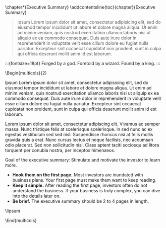 \chapter*{Executive Summary}
\addcontentsline{toc}{chapter}{Executive Summary}

> Ipsum Lorem ipsum dolor sit amet, consectetur adipisicing elit, sed do eiusmod tempor incididunt ut labore et dolore magna aliqua. Ut enim ad minim veniam, quis nostrud exercitation ullamco laboris nisi ut aliquip ex ea commodo consequat. Duis aute irure dolor in reprehenderit in voluptate velit esse cillum dolore eu fugiat nulla pariatur. Excepteur sint occaecat cupidatat non proident, sunt in culpa qui officia deserunt mollit anim id est laborum.

:::{fontsize=18pt}
Forged by a god. Foretold by a wizard. Found by a king.
:::

\Begin{multicols}{2}

Ipsum Lorem ipsum dolor sit amet, consectetur adipisicing elit, sed do eiusmod tempor incididunt ut labore et dolore magna aliqua. Ut enim ad minim veniam, quis nostrud exercitation ullamco laboris nisi ut aliquip ex ea commodo consequat. Duis aute irure dolor in reprehenderit in voluptate velit esse cillum dolore eu fugiat nulla pariatur. Excepteur sint occaecat cupidatat non proident, sunt in culpa qui officia deserunt mollit anim id est laborum.

Lorem ipsum dolor sit amet, consectetur adipiscing elit. Vivamus ac semper massa. Nunc tristique felis at scelerisque scelerisque. In sed nunc ac ex egestas vestibulum sed sed nisl. Suspendisse rhoncus nisi at felis mollis gravida quis a erat. Nunc cursus lectus et neque facilisis, nec accumsan odio placerat. Sed non sollicitudin nisl. Class aptent taciti sociosqu ad litora torquent per conubia nostra, per inceptos himenaeos.

Goal of the executive summary: Stimulate and motivate the investor to learn more.

* **Hook them on the first page.** Most investors are inundated with business plans. Your first page must make them want to keep reading.
* **Keep it simple.** After reading the first page, investors often do not understand the business. If your business is truly complex, you can dive into the details later on.
* **Be brief.** The executive summary should be 2 to 4 pages in length.

\lipsum

\End{multicols}

